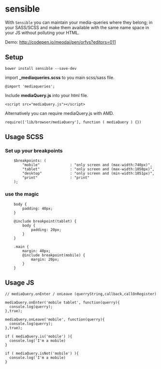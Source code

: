 # sensible

With `Sensible` you can maintain your media-queries where they belong; in your SASS/SCSS and make them available with the same name space in your JS without polluting your HTML. 

Demo: http://codepen.io/meodai/pen/orfvs?editors=011

## Setup
`bower install sensible --save-dev`

import **_mediaqueries.scss** to you main scss/sass file.
	
	@import 'mediaqueries';
	
Include **mediaQuery.js** into your html file.
	
	<script src="mediaQuery.js"></script>

Alternatively you can require mediaQuery.js with AMD.

	require(['lib/browser/mediaQuery'], function ( mediaQuery ) {})


## Usage SCSS

### Set up your breakpoints

		$breakpoints: (
  			"mobile"              : "only screen and (max-width:740px)",
  			"tablet"              : "only screen and (max-width:1050px)",
  			"desktop"             : "only screen and (min-width:1051px)",
  			"print"               : "print"
		);
		
### use the magic 
		
		body {
			padding: 40px;
		}
		
		@include breakpoint(tablet) {
			body {
				padding: 20px;
			}
		}
		
		.main {
			margin: 40px;
			@include breakpoint(mobile) {
				margin: 20px;
			}
		}
		


## Usage JS

    // mediaQuery.onEnter / onLeave (querryString,callback,callOnRegister)

    mediaQuery.onEnter('mobile tablet', function(querry){
      console.log(querry);
    },true);

    mediaQuery.onLeave('mobile', function(querry){
      console.log(querry);
    },true);

    if ( mediaQuery.is('mobile') ){
      console.log('I'm a mobile)
    }

    if ( mediaQuery.isNot('mobile') ){
      console.log('I'm a mobile)
    }


